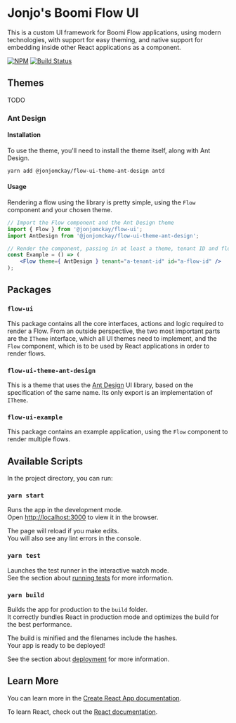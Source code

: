 Jonjo's Boomi Flow UI
=====================

This is a custom UI framework for Boomi Flow applications, using modern technologies, with support for
easy theming, and native support for embedding inside other React applications as a component.

[![NPM](https://img.shields.io/npm/v/@jonjomckay/flow-ui.svg)](https://www.npmjs.com/package/@jonjomckay/flow-ui) [![Build Status](https://travis-ci.com/jonjomckay/flow-ui.svg?branch=master)](https://travis-ci.com/jonjomckay/flow-ui)

## Themes

TODO

### Ant Design

#### Installation

To use the theme, you'll need to install the theme itself, along with Ant Design.

```bash
yarn add @jonjomckay/flow-ui-theme-ant-design antd
```

#### Usage

Rendering a flow using the library is pretty simple, using the `Flow` component and your chosen theme.

```jsx
// Import the Flow component and the Ant Design theme
import { Flow } from '@jonjomckay/flow-ui';
import AntDesign from '@jonjomckay/flow-ui-theme-ant-design';

// Render the component, passing in at least a theme, tenant ID and flow ID
const Example = () => (
    <Flow theme={ AntDesign } tenant="a-tenant-id" id="a-flow-id" />
);
```

## Packages

### `flow-ui`

This package contains all the core interfaces, actions and logic required to render a Flow. From an outside perspective,
the two most important parts are the `ITheme` interface, which all UI themes need to implement, and the `Flow` component,
which is to be used by React applications in order to render flows.

### `flow-ui-theme-ant-design`

This is a theme that uses the [Ant Design](https://ant.design) UI library, based on the specification of the same name. Its
only export is an implementation of `ITheme`.

### `flow-ui-example`

This package contains an example application, using the `Flow` component to render multiple flows.

## Available Scripts

In the project directory, you can run:

### `yarn start`

Runs the app in the development mode.<br />
Open [http://localhost:3000](http://localhost:3000) to view it in the browser.

The page will reload if you make edits.<br />
You will also see any lint errors in the console.

### `yarn test`

Launches the test runner in the interactive watch mode.<br />
See the section about [running tests](https://facebook.github.io/create-react-app/docs/running-tests) for more information.

### `yarn build`

Builds the app for production to the `build` folder.<br />
It correctly bundles React in production mode and optimizes the build for the best performance.

The build is minified and the filenames include the hashes.<br />
Your app is ready to be deployed!

See the section about [deployment](https://facebook.github.io/create-react-app/docs/deployment) for more information.

## Learn More

You can learn more in the [Create React App documentation](https://facebook.github.io/create-react-app/docs/getting-started).

To learn React, check out the [React documentation](https://reactjs.org/).
